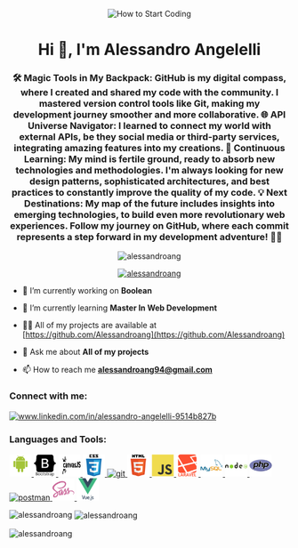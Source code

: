 <p align="center">
  <img src="https://blog.hubspot.com/hs-fs/hubfs/how-to-start-coding-1.jpg?width=893&height=600&name=how-to-start-coding-1.jpg" alt="How to Start Coding">
</p><h1 align="center">Hi 👋, I'm Alessandro Angelelli</h1>
<h3 align="center">🛠️ Magic Tools in My Backpack: GitHub is my digital compass, where I created and shared my code with the community. I mastered version control tools like Git, making my development journey smoother and more collaborative. 🌐 API Universe Navigator: I learned to connect my world with external APIs, be they social media or third-party services, integrating amazing features into my creations. 🧠 Continuous Learning: My mind is fertile ground, ready to absorb new technologies and methodologies. I'm always looking for new design patterns, sophisticated architectures, and best practices to constantly improve the quality of my code. 💡 Next Destinations: My map of the future includes insights into emerging technologies, to build even more revolutionary web experiences. Follow my journey on GitHub, where each commit represents a step forward in my development adventure! 🚀✨</h3>

<p align="center"> <img src="https://encrypted-tbn0.gstatic.com/images?q=tbn:ANd9GcQw5ZTd2Ke-eVop8GzrqHUv0ElX581yZmpwQPvC-1wf&style=flat" alt="alessandroang" /> </p>

<p align="center"> <a href="https://github.com/ryo-ma/github-profile-trophy"><img src="https://github-profile-trophy.vercel.app/?username=alessandroang" alt="alessandroang" /></a> </p>

- 🔭 I’m currently working on **Boolean**

- 🌱 I’m currently learning **Master In Web Development**

- 👨‍💻 All of my projects are available at [https://github.com/Alessandroang](https://github.com/Alessandroang)

- 💬 Ask me about **All of my projects**

- 📫 How to reach me **alessandroang94@gmail.com**

<h3 align="left">Connect with me:</h3>
<p align="left">
<a href="https://linkedin.com/in/www.linkedin.com/in/alessandro-angelelli-9514b827b" target="blank"><img align="center" src="https://raw.githubusercontent.com/rahuldkjain/github-profile-readme-generator/master/src/images/icons/Social/linked-in-alt.svg" alt="www.linkedin.com/in/alessandro-angelelli-9514b827b" height="30" width="40" /></a>
</p>

<h3 align="left">Languages and Tools:</h3>
<p align="left"> <a href="https://developer.android.com" target="_blank" rel="noreferrer"> <img src="https://raw.githubusercontent.com/devicons/devicon/master/icons/android/android-original-wordmark.svg" alt="android" width="40" height="40"/> </a> <a href="https://getbootstrap.com" target="_blank" rel="noreferrer"> <img src="https://raw.githubusercontent.com/devicons/devicon/master/icons/bootstrap/bootstrap-plain-wordmark.svg" alt="bootstrap" width="40" height="40"/> </a> <a href="https://canvasjs.com" target="_blank" rel="noreferrer"> <img src="https://raw.githubusercontent.com/Hardik0307/Hardik0307/master/assets/canvasjs-charts.svg" alt="canvasjs" width="40" height="40"/> </a> <a href="https://www.w3schools.com/css/" target="_blank" rel="noreferrer"> <img src="https://raw.githubusercontent.com/devicons/devicon/master/icons/css3/css3-original-wordmark.svg" alt="css3" width="40" height="40"/> </a> <a href="https://git-scm.com/" target="_blank" rel="noreferrer"> <img src="https://www.vectorlogo.zone/logos/git-scm/git-scm-icon.svg" alt="git" width="40" height="40"/> </a> <a href="https://www.w3.org/html/" target="_blank" rel="noreferrer"> <img src="https://raw.githubusercontent.com/devicons/devicon/master/icons/html5/html5-original-wordmark.svg" alt="html5" width="40" height="40"/> </a> <a href="https://developer.mozilla.org/en-US/docs/Web/JavaScript" target="_blank" rel="noreferrer"> <img src="https://raw.githubusercontent.com/devicons/devicon/master/icons/javascript/javascript-original.svg" alt="javascript" width="40" height="40"/> </a> <a href="https://laravel.com/" target="_blank" rel="noreferrer"> <img src="https://raw.githubusercontent.com/devicons/devicon/master/icons/laravel/laravel-plain-wordmark.svg" alt="laravel" width="40" height="40"/> </a> <a href="https://www.mysql.com/" target="_blank" rel="noreferrer"> <img src="https://raw.githubusercontent.com/devicons/devicon/master/icons/mysql/mysql-original-wordmark.svg" alt="mysql" width="40" height="40"/> </a> <a href="https://nodejs.org" target="_blank" rel="noreferrer"> <img src="https://raw.githubusercontent.com/devicons/devicon/master/icons/nodejs/nodejs-original-wordmark.svg" alt="nodejs" width="40" height="40"/> </a> <a href="https://www.php.net" target="_blank" rel="noreferrer"> <img src="https://raw.githubusercontent.com/devicons/devicon/master/icons/php/php-original.svg" alt="php" width="40" height="40"/> </a> <a href="https://postman.com" target="_blank" rel="noreferrer"> <img src="https://www.vectorlogo.zone/logos/getpostman/getpostman-icon.svg" alt="postman" width="40" height="40"/> </a> <a href="https://sass-lang.com" target="_blank" rel="noreferrer"> <img src="https://raw.githubusercontent.com/devicons/devicon/master/icons/sass/sass-original.svg" alt="sass" width="40" height="40"/> </a> <a href="https://vuejs.org/" target="_blank" rel="noreferrer"> <img src="https://raw.githubusercontent.com/devicons/devicon/master/icons/vuejs/vuejs-original-wordmark.svg" alt="vuejs" width="40" height="40"/> </a> </p>

<p><img align="left" src="https://github-readme-stats.vercel.app/api/top-langs?username=alessandroang&show_icons=true&locale=en&layout=compact" alt="alessandroang" /></p>

<p>&nbsp;<img align="center" src="https://github-readme-stats.vercel.app/api?username=alessandroang&show_icons=true&locale=en" alt="alessandroang" /></p>

<p><img align="center" src="https://github-readme-streak-stats.herokuapp.com/?user=alessandroang&" alt="alessandroang" /></p>
